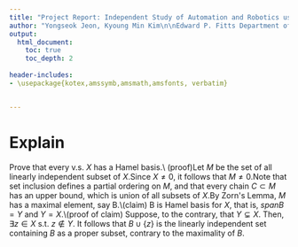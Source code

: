 ```yaml
---
title: "Project Report: Independent Study of Automation and Robotics using UR Robot (ISE-837)"
author: "Yongseok Jeon, Kyoung Min Kim\n\nEdward P. Fitts Department of Industrial and Systems Engineering\n\nSupervisor: Dr. Yuanshin Lee, Dr. Ola Harryson, Dr. Jingyan Dong, Dr. Rohan Shirwaiker"
output:
  html_document:
    toc: true
    toc_depth: 2
    
header-includes:
- \usepackage{kotex,amssymb,amsmath,amsfonts, verbatim}


---
```

# Explain
Prove that every v.s. $X$ has a Hamel basis.\\
 (proof)Let $M$ be the set of all linearly independent subset of $X$.Since $X \neq 0$, it follows that $M \neq 0$.Note that set inclusion defines a partial ordering on $M$, and that every chain $C \subset M$ has an upper bound, which is union of all subsets of $X$.By Zorn's Lemma, $M$ has a maximal element, say B.\\(claim) B is Hamel basis for $X$, that is, $span B=Y$ and $Y=X$.\\(proof of claim) Suppose, to the contrary, that $Y \subsetneq X$. Then, $\exists z \in X$ s.t. $z \notin Y$. It follows that $B \cup \{z\}$ is the linearly independent set containing $B$ as a proper subset, contrary to the maximality of $B$.
